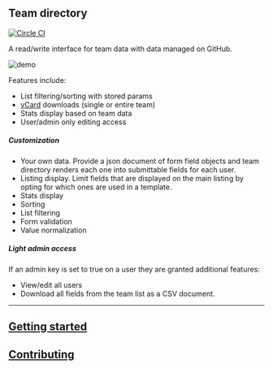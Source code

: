Team directory
---

[![Circle CI](https://circleci.com/gh/mapbox/team-directory.svg?style=svg)](https://circleci.com/gh/mapbox/team-directory)

A read/write interface for team data with data managed on GitHub. 

![demo](http://i.imgur.com/r3vq8yN.gif)

Features include:

- List filtering/sorting with stored params
- [vCard](https://en.wikipedia.org/wiki/VCard) downloads (single or entire team)
- Stats display based on team data
- User/admin only editing access

##### Customization

- Your own data. Provide a json document of form field objects and team
directory renders each one into submittable fields for each user.
- Listing display. Limit fields that are displayed on the main listing by opting
for which ones are used in a template.
- Stats display
- Sorting
- List filtering
- Form validation
- Value normalization

##### Light admin access

If an admin key is set to true on a user they are granted additional features:

- View/edit all users
- Download all fields from the team list as a CSV document.

---

## [Getting started][]
## [Contributing][]

[Contributing]: https://github.com/mapbox/team-directory/blob/master/CONTRIBUTING.md
[Getting started]: https://github.com/mapbox/team-directory/blob/master/GETTING_STARTED.md
[index]: https://github.com/mapbox/team-directory/blob/master/index.html
